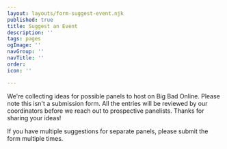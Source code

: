 ```yaml
---
layout: layouts/form-suggest-event.njk
published: true
title: Suggest an Event
description: ''
tags: pages
ogImage: ''
navGroup: ''
navTitle: ''
order: 
icon: ''

---
```

We're collecting ideas for possible panels to host on Big Bad Online. Please note this isn't a submission form. All the entries will be reviewed by our coordinators before we reach out to prospective panelists. Thanks for sharing your ideas!

If you have multiple suggestions for separate panels, please submit the form multiple times.